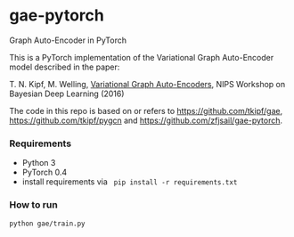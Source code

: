 # gae-pytorch
Graph Auto-Encoder in PyTorch

This is a PyTorch implementation of the Variational Graph Auto-Encoder model described in the paper:
 
T. N. Kipf, M. Welling, [Variational Graph Auto-Encoders](https://arxiv.org/abs/1611.07308), NIPS Workshop on Bayesian Deep Learning (2016)

The code in this repo is based on or refers to https://github.com/tkipf/gae, https://github.com/tkipf/pygcn and https://github.com/zfjsail/gae-pytorch.

### Requirements
- Python 3
- PyTorch 0.4
- install requirements via ```
pip install -r requirements.txt``` 

### How to run
```bash
python gae/train.py
```
